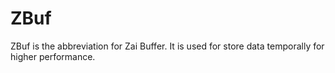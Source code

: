 # ZBuf

ZBuf is the abbreviation for Zai Buffer. It is used for store data temporally for higher performance.
